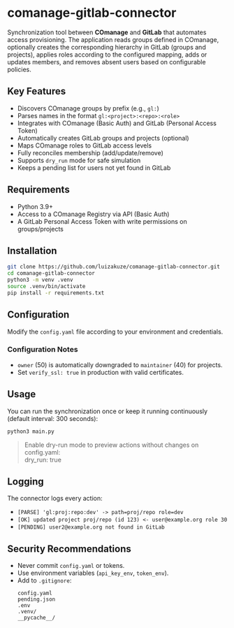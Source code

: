 # comanage-gitlab-connector

Synchronization tool between **COmanage** and **GitLab** that automates access provisioning.
The application reads groups defined in COmanage, optionally creates the corresponding hierarchy
in GitLab (groups and projects), applies roles according to the configured mapping, adds or updates
members, and removes absent users based on configurable policies.

## Key Features
- Discovers COmanage groups by prefix (e.g., `gl:`)
- Parses names in the format `gl:<project>:<repo>:<role>`
- Integrates with COmanage (Basic Auth) and GitLab (Personal Access Token)
- Automatically creates GitLab groups and projects (optional)
- Maps COmanage roles to GitLab access levels
- Fully reconciles membership (add/update/remove)
- Supports `dry_run` mode for safe simulation
- Keeps a pending list for users not yet found in GitLab

## Requirements
- Python 3.9+
- Access to a COmanage Registry via API (Basic Auth)
- A GitLab Personal Access Token with write permissions on groups/projects

## Installation
```bash
git clone https://github.com/luizakuze/comanage-gitlab-connector.git
cd comanage-gitlab-connector
python3 -m venv .venv
source .venv/bin/activate
pip install -r requirements.txt
```


## Configuration
Modify the `config.yaml` file according to your environment and credentials.

### Configuration Notes
- `owner` (50) is automatically downgraded to `maintainer` (40) for projects.
- Set `verify_ssl: true` in production with valid certificates.

## Usage
You can run the synchronization once or keep it running continuously (default interval: 300 seconds):
```bash
python3 main.py
```

> Enable dry-run mode to preview actions without changes on config.yaml: <br> dry_run: true

## Logging
The connector logs every action:
- `[PARSE] 'gl:proj:repo:dev' -> path=proj/repo role=dev`
- `[OK] updated project proj/repo (id 123) <- user@example.org role 30`
- `[PENDING] user2@example.org not found in GitLab`

## Security Recommendations
- Never commit `config.yaml` or tokens.
- Use environment variables (`api_key_env`, `token_env`).
- Add to `.gitignore`:
    ```gitignore
    config.yaml
    pending.json
    .env
    .venv/
    __pycache__/
    ```